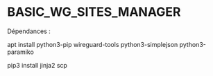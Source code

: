 # BASIC_WG_SITES_MANAGER

Dépendances : 

apt install python3-pip wireguard-tools python3-simplejson python3-paramiko

pip3 install jinja2 scp
